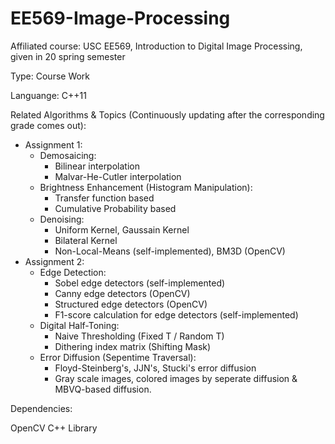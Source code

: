 # EE569-Image-Processing
Affiliated course: USC EE569, Introduction to Digital Image Processing, given in 20 spring semester

Type: Course Work

Languange: C++11

Related Algorithms & Topics (Continuously updating after the corresponding grade comes out):
  - Assignment 1:
    - Demosaicing:
      - Bilinear interpolation
      - Malvar-He-Cutler interpolation
    - Brightness Enhancement (Histogram Manipulation):
      - Transfer function based
      - Cumulative Probability based
    - Denoising:
      - Uniform Kernel, Gaussain Kernel
      - Bilateral Kernel
      - Non-Local-Means (self-implemented), BM3D (OpenCV)
  - Assignment 2:
    - Edge Detection:
      - Sobel edge detectors (self-implemented)
      - Canny edge detectors (OpenCV)
      - Structured edge detectors (OpenCV)
      - F1-score calculation for edge detectors (self-implemented)
    - Digital Half-Toning:
      - Naive Thresholding (Fixed T / Random T)
      - Dithering index matrix (Shifting Mask)
    - Error Diffusion (Sepentime Traversal):
      - Floyd-Steinberg's, JJN's, Stucki's error diffusion
      - Gray scale images, colored images by seperate diffusion & MBVQ-based diffusion.


Dependencies:

  OpenCV C++ Library
